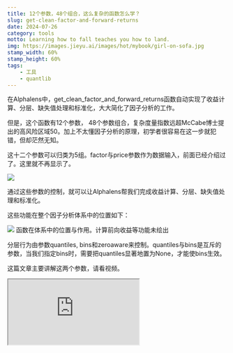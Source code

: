 ```yaml
---
title: 12个参数，48个组合，这么复杂的函数怎么学？
slug: get-clean-factor-and-forward-returns
date: 2024-07-26
category: tools
motto: Learning how to fall teaches you how to land.
img: https://images.jieyu.ai/images/hot/mybook/girl-on-sofa.jpg
stamp_width: 60%
stamp_height: 60%
tags: 
    - 工具
    - quantlib
---
```


在Alphalens中，get_clean_factor_and_forward_returns函数自动实现了收益计算、分层、缺失值处理和标准化，大大简化了因子分析的工作。

但是，这个函数有12个参数， 48个参数组合，复杂度量指数远超McCabe博士提出的高风险区域50。加上不太懂因子分析的原理，初学者很容易在这一步就犯错，但却茫然无知。


这十二个参数可以归类为5组。factor与price参数作为数据输入，前面已经介绍过了。这里就不再显示了。


![](https://images.jieyu.ai/images/2024/07/get-clean-factor-and-forward-returns-group-params.jpg)


通过这些参数的控制，就可以让Alphalens帮我们完成收益计算、分层、缺失值处理和标准化。

这些功能在整个因子分析体系中的位置如下：


![](https://images.jieyu.ai/images/2024/07/gcfafr-in-factor-analysis.png)
<cap>函数在体系中的位置与作用。计算前向收益等功能未绘出</cap>


<!-- draw group plot
<div class="text-2xl">

<v-drag pos="40,550,98,98">

<Ellipse/>
</v-drag>


<v-drag pos="180,400,120,80">

<Box :hue1=0.4 :hue2=0.4 :hue3=0.4 > 分组</Box>
</v-drag>

<v-drag pos="180,510,120,80">

<Box :hue1=0.6 :hue2=0.6 :hue3=0.6 > 缺失值</Box>
</v-drag>

<v-drag pos="180,620,120,80">

<Box :hue1=0.1 :hue2=0.1 :hue3=0.1 > 收益计算</Box>
</v-drag>

<v-drag pos="180,730,120,80">

<Box :hue1=0.8 :hue2=0.8 :hue3=0.8 > 分层</Box>
</v-drag>

<v-drag pos="620,280,220,80">

<Box :hue1=0.4 :hue2=0.4 :hue3=0.4 > zeroaware</Box>
</v-drag>

<v-drag pos="620,370,220,80">

<Box :hue1=0.4 :hue2=0.4 :hue3=0.4  > quantiles</Box>
</v-drag>

<v-drag pos="620,460,220,80">

<Box :hue1=0.4 :hue2=0.4 :hue3=0.4  > bins</Box>
</v-drag>

<v-drag pos="620,660,220,80">

<Box :hue1=0.8 :hue2=0.8 :hue3=0.8 > groupby</Box>
</v-drag>

<v-drag pos="620,750,220,80">

<Box :hue1=0.8 :hue2=0.8 :hue3=0.8 > groupby_labels</Box>
</v-drag>

<v-drag pos="620,840,220,80">

<Box :hue1=0.8 :hue2=0.8 :hue3=0.8 > binning_by_group</Box>
</v-drag>


<v-drag pos="350,370,230,80">

<Box :hue1=0.6 :hue2=0.6 :hue3=0.6 > max_loss</Box>
</v-drag>

<v-drag pos="350,480,230,80">

<Box :hue1=0.6 :hue2=0.6 :hue3=0.6 > filter_zscore</Box>
</v-drag>


<v-drag pos="350,640,230,80">

<Box :hue1=0.1 :hue2=0.1 :hue3=0.1 > periods</Box>
</v-drag>

<v-drag pos="350,750,230,80">

<Box :hue1=0.1 :hue2=0.1 :hue3=0.1 > cumulative_returns</Box>
</v-drag>
</div>

-->

分层行为由参数quantiles, bins和zeroaware来控制。quantiles与bins是互斥的参数，当我们指定bins时，需要把quantiles显著地置为None，才能使bins生效。

这篇文章主要讲解这两个参数，请看视频。

<iframe src="https://www.bilibili.com/video/BV1zJe9ebETH/?spm_id_from=333.999.0.0" class="w-800px h-400px"/>

<!--
zeroware用在这样的场合，如果因子是以零为中心并且分出多空信号的，我们一般就应该声明zeroware为True，以避免Alphalens把本该属于两种信号的因子归到一类中。

在分层的时候，我们还可通过分组参数，来控制分层是在组内进行，还是在整个Universe中进行。

收益计算主要由参数periods和cumulative_returns控制。

缺失值是这些参数中最容易理解的部分。max_loss决定了抛弃掉多少缺失值（比率）后，因子分析仍可继续进行。它的默认值是35%。filter_zscore是指因子值中，超过多个少标准差以外的值会被当成异常值抛弃掉。它的缺省值是20。看上去这个值设置得挺大的，这是因为一些财务数据之间的离差常常会很大。-->

